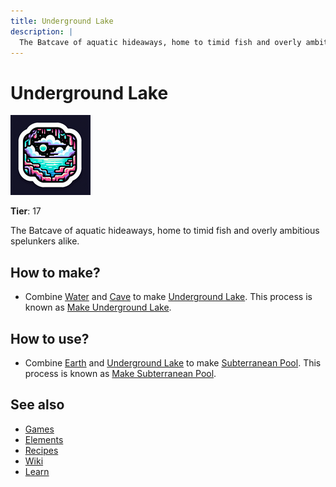 ```yaml
---
title: Underground Lake
description: |
  The Batcave of aquatic hideaways, home to timid fish and overly ambitious spelunkers alike.
---
```

# Underground Lake

![](../images/item.undergroundlake.png)

**Tier**: 17

The Batcave of aquatic hideaways, home to timid fish and overly ambitious spelunkers alike.

## How to make?

* Combine [Water](/wiki/elements/water) and [Cave](/wiki/elements/cave) to make [Underground Lake](/wiki/elements/underground-lake). This process is known as [Make Underground Lake](/wiki/recipes/make-underground-lake).

## How to use?

* Combine [Earth](/wiki/elements/earth) and [Underground Lake](/wiki/elements/underground-lake) to make [Subterranean Pool](/wiki/elements/subterranean-pool). This process is known as [Make Subterranean Pool](/wiki/recipes/make-subterranean-pool).

## See also

* [Games](/wiki/games)
* [Elements](/wiki/elements)
* [Recipes](/wiki/recipes)
* [Wiki](/wiki/index)
* [Learn](/learn/index)